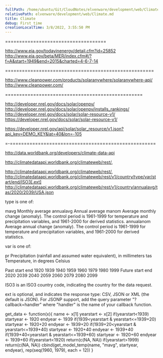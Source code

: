 ```yaml
---
fullPath: /home/ubuntu/Git/CloudNotes/elvenware/development/web/Climate.md
relativePath: elvenware/development/web/Climate.md
title: Climate
debug: First time
creationLocalTime: 3/8/2022, 3:55:50 PM
---
```


<!-- toc -->
<!-- tocstop -->

====================================

http://www.eia.gov/todayinenergy/detail.cfm?id=25852
http://www.eia.gov/beta/MER/index.cfm#/?f=A&start=1949&end=2015&charted=4-6-7-14

=====================================================

http://www.cleanpower.com/products/solaranywhere/solaranywhere-api/
http://www.cleanpower.com/


=================================================

http://developer.nrel.gov/docs/solar/openpv/
http://developer.nrel.gov/docs/solar/openpv/installs_rankings/
http://developer.nrel.gov/docs/solar/solar-resource-v1/
https://developer.nrel.gov/docs/solar/solar-resource-v1/

https://developer.nrel.gov/api/solar/solar_resource/v1.json?api_key=DEMO_KEY&lat=40&lon=-105




=-====================================================


http://data.worldbank.org/developers/climate-data-api

 http://climatedataapi.worldbank.org/climateweb/rest/, 
 
 http://climatedataapi.worldbank.org/climateweb/rest/, 
 http://climatedataapi.worldbank.org/climateweb/rest/v1/country/type/var/start/end/ISO3[.ext]
 http://climatedataapi.worldbank.org/climateweb/rest/v1/country/annualavg/tas/2020/2039/USA.json
 
 type is one of:



mavg
Monthly average
annualavg
Annual average
manom
Average monthly change (anomaly).  The control period is 1961-1999 for temperature and precipitation variables, and 1961-2000 for derived statistics.
annualanom
Average annual change (anomaly). The control period is 1961-1999 for temperature and precipitation variables, and 1961-2000 for derived statistics.


var is one of:

pr
Precipitation (rainfall and assumed water equivalent), in millimeters
tas
Temperature, in degrees Celsius



Past
start	end
1920 1939
1940 1959
1960 1979
1980 1999
Future
start	end
2020 2039
2040 2059
2060 2079
2080 2099

ISO3 is an ISO3 country code, indicating the country for the data request.

ext is optional, and indicates the response type:  CSV, JSON or XML (the default is JSON). For JSONP support, add the query parameter "?callback=handler" where "handler" is the name of your callback function.


get_data <- function(x){
    name <- x[1]
    yearstart <- x[2]
    if(yearstart<1939)
        startyear <- 1920
        endyear <- 1939
    if(1939<yearstart & yearstart<=1939+20)
        startyear <- 1920+20
        endyear <- 1939+20
    if(1939+20<yearstart & yearstart<=1939+40)
        startyear <- 1920+40
        endyear <- 1939+40
    if(1939+40<yearstart & yearstart<=1939+60)
        startyear <- 1920+60
        endyear <- 1939+60
    if(yearstart<1920)
        return(c(NA, NA))
    if(yearstart>1999)
        return(c(NA, NA))
    cbind(get_model_temp(name, "mavg", startyear, endyear), 
      rep(seq(1960, 1979), each = 12))
}

